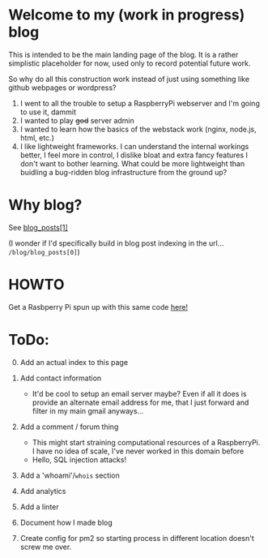 # Welcome to my (work in progress) blog

This is intended to be the main landing page of the blog. It is a rather simplistic placeholder for now, used only to record potential future work.

So why do all this construction work instead of just using something like github webpages or wordpress?

1. I went to all the trouble to setup a RaspberryPi webserver and I'm going to use it, dammit
2. I wanted to play ~~god~~ server admin
3. I wanted to learn how the basics of the webstack work (nginx, node.js, html, etc.)
4. I like lightweight frameworks. I can understand the internal workings better, I feel more in control, I dislike bloat and extra fancy features I don't want to bother learning. What could be more lightweight than buidling a bug-ridden blog infrastructure from the ground up?


# Why blog?

See [blog_posts[1]](blog/1234_56_78_test_title.md)

(I wonder if I'd specifically build in blog post indexing in the url... `/blog/blog_posts[0]`)

# HOWTO

Get a Rasbperry Pi spun up with this same code [here!](https://github.com/yizow/WebPi/blob/master/www/notes.md)

# ToDo:

0. Add an actual index to this page

1. Add contact information
    * It'd be cool to setup an email server maybe? Even if all it does is provide an alternate email address for me, that I just forward and filter in my main gmail anyways...

2. Add a comment / forum thing
    * This might start straining computational resources of a RaspberryPi. I have no idea of scale, I've never worked in this domain before
    * Hello, SQL injection attacks!

3. Add a 'whoami'/`whois` section

4. Add analytics

5. Add a linter

6. Document how I made blog

7. Create config for pm2 so starting process in different location doesn't screw me over.

